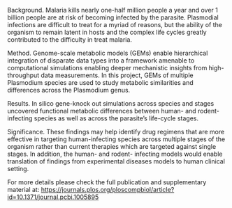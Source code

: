 Background. Malaria kills nearly one-half million people a year and over 1 billion people are at risk of becoming infected by the parasite. Plasmodial infections are difficult to treat for a myriad of reasons, but the ability of the organism to remain latent in hosts and the complex life cycles greatly contributed to the difficulty in treat malaria. 

Method. Genome-scale metabolic models (GEMs) enable hierarchical integration of disparate data types into a framework amenable to computational simulations enabling deeper mechanistic insights from high-throughput data measurements. In this project, GEMs of multiple Plasmodium species are used to study metabolic similarities and differences across the Plasmodium genus. 

Results. In silico gene-knock out simulations across species and stages uncovered functional metabolic differences between human- and rodent-infecting species as well as across the parasite’s life-cycle stages. 

Significance. These findings may help identify drug regimens that are more effective in targeting human-infecting species across multiple stages of the organism rather than current therapies which are targeted against single stages. In addition, the human- and rodent- infecting models would enable translation of findings from experimental diseases models to human clinical setting. 

For more details please check the full publication and supplementary material at: 
https://journals.plos.org/ploscompbiol/article?id=10.1371/journal.pcbi.1005895 
